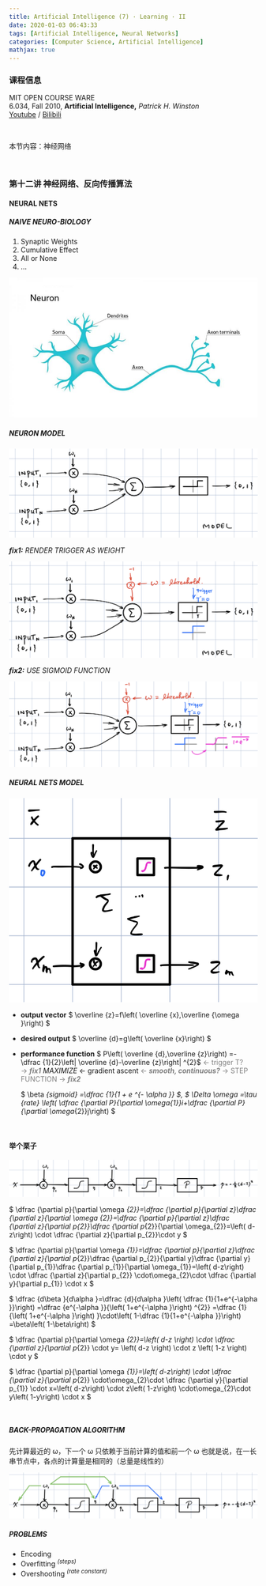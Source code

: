 ```yaml
---
title: Artificial Intelligence (7) · Learning · II
date: 2020-01-03 06:43:33
tags: [Artificial Intelligence, Neural Networks]
categories: [Computer Science, Artificial Intelligence]
mathjax: true
---
```


### 课程信息

MIT OPEN COURSE WARE  
6.034, Fall 2010, **Artificial Intelligence,** *Patrick H. Winston*  
[Youtube](https://www.youtube.com/watch?v=TjZBTDzGeGg&list=PLUl4u3cNGP63gFHB6xb-kVBiQHYe_4hSi) / [Bilibili](https://www.bilibili.com/video/av75097245)

<br>

本节内容：神经网络

<!-- more -->

<br>

### 第十二讲 神经网络、反向传播算法

#### NEURAL NETS

##### NAIVE NEURO-BIOLOGY

1. Synaptic Weights
2. Cumulative Effect
3. All or None
4. ...

![BIOLOGY](Artificial-Intelligence-Patrick-Winston-7/nueron.jpg)

##### NEURON MODEL

![MODEL](Artificial-Intelligence-Patrick-Winston-7/model.jpg)

***fix1:*** *RENDER TRIGGER AS WEIGHT*

![MODEL](Artificial-Intelligence-Patrick-Winston-7/m1.jpg)

***fix2:*** *USE SIGMOID FUNCTION*

![MODEL](Artificial-Intelligence-Patrick-Winston-7/m2.jpg)

##### NEURAL NETS MODEL

![MODEL](Artificial-Intelligence-Patrick-Winston-7/nn.jpg)

- **output vector** $ \overline {z}=f\left( \overline {x},\overline {\omega }\right)  $

- **desired output** $ \overline {d}=g\left( \overline {x}\right)  $

- **performance function** $ P\left( \overline {d},\overline {z}\right) =- \dfrac {1}{2}\left\| \overline {d}-\overline {z}\right\| ^{2}$ <span style="color: gray">← trigger T? → ***fix1***</span>
  *MAXIMIZE* ← gradient ascent <span style="color: gray">← ***smooth, continuous?*** → STEP FUNCTION → ***fix2***</span>

  $ \beta _{sigmoid} =\dfrac {1}{1 + e ^{- \alpha }} $, $ \Delta \omega =\tau _{rate} \left( \dfrac {\partial P}{\partial \omega_{1}}i+\dfrac {\partial P}{\partial \omega_{2}}j\right) $

<br>

#### 举个栗子

![example](Artificial-Intelligence-Patrick-Winston-7/eg.jpg)

$ \dfrac {\partial p}{\partial \omega _{2}}=\dfrac {\partial p}{\partial z}\dfrac {\partial z}{\partial \omega _{2}}=\dfrac {\partial p}{\partial z}\dfrac {\partial z}{\partial p_{2}}\dfrac {\partial p_{2}}{\partial \omega_{2}}=\left( d-z\right) \cdot \dfrac {\partial z}{\partial p_{2}}\cdot y $

$ \dfrac {\partial p}{\partial \omega _{1}}=\dfrac {\partial p}{\partial z}\dfrac {\partial z}{\partial p_{2}}\dfrac {\partial p_{2}}{\partial y}\dfrac {\partial y}{\partial p_{1}}\dfrac {\partial p_{1}}{\partial \omega_{1}}=\left( d-z\right) \cdot \dfrac {\partial z}{\partial p_{2}} \cdot\omega_{2}\cdot \dfrac {\partial y}{\partial p_{1}} \cdot x $

$ \dfrac {d\beta }{d\alpha }=\dfrac {d}{d\alpha }\left( \dfrac {1}{1+e^{-\alpha }}\right) =\dfrac {e^{-\alpha }}{\left( 1+e^{-\alpha }\right) ^{2}} =\dfrac {1}{\left( 1+e^{-\alpha }\right) }\cdot\left( 1-\dfrac {1}{1+e^{-\alpha }}\right) =\beta\left( 1-\beta\right) $

$ \dfrac {\partial p}{\partial \omega _{2}}=\left( d-z \right) \cdot \dfrac {\partial z}{\partial p_{2}} \cdot y= \left( d-z \right) \cdot z \left( 1-z \right) \cdot y $

$ \dfrac {\partial p}{\partial \omega _{1}}=\left( d-z\right) \cdot \dfrac {\partial z}{\partial p_{2}} \cdot\omega_{2}\cdot \dfrac {\partial y}{\partial p_{1}} \cdot x=\left( d-z\right) \cdot z\left( 1-z\right) \cdot\omega_{2}\cdot y\left( 1-y\right) \cdot x $

<br>

##### BACK-PROPAGATION ALGORITHM

先计算最近的 ω，下一个 ω 只依赖于当前计算的值和前一个 ω
也就是说，在一长串节点中，各点的计算量是相同的（总量是线性的）

![BACK-PROPAGATION ALGORITHM](Artificial-Intelligence-Patrick-Winston-7/bp.jpg)

##### PROBLEMS

- Encoding
- Overfitting <sup>*(steps)*</sup>
- Overshooting <sup>*(rate constant)*</sup>
